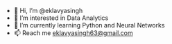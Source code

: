- 👋 Hi, I’m @eklavyasingh
- 👀 I’m interested in Data Analytics
- 🌱 I’m currently learning Python and Neural Networks
- 📫 Reach me eklavyasingh63@gmail.com

<!---
eklavyasingh/eklavyasingh is a ✨ special ✨ repository because its `README.md` (this file) appears on your GitHub profile.
You can click the Preview link to take a look at your changes.
--->
